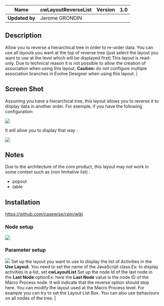 | **Name** | **cwLayoutReverseList** | **Version** | 1.0 |
| --- | --- | --- | --- |
| **Updated by** | Jerome GRONDIN |

## Description 
Allow you to reverse a hierarchical tree in order to re-order data. You can use all layouts you want at the top of reverse tree (just select the layout you want to use at the level which will be displayed first) This layout is read-only. Due to technical reason it is not possible to allow the creation of association when using this layout.  **Caution:** do not configure multiple association branches in Evolve Designer when using this layout. |
## Screen Shot
Assuming you have a hierarchical tree, this layout allows you to reverse it to display data in another order. For exemple, if you have the following configuration:

![](https://github.com/nevakee716/ReverseList/raw/master/screen/image1.png)

It will allow you to display that way :

![](https://github.com/nevakee716/ReverseList/raw/master/screen/image1b.png)

## Notes  
Due to the architecture of the core product, this layout may not work in some context such as (non limitative list) :  
* popout
* table

## Installation
https://github.com/casewise/cpm/wiki

### Node setup
![](https://github.com/nevakee716/ReverseList/raw/master/screen/image2.png)
### Parameter setup 
![](https://github.com/nevakee716/ReverseList/raw/master/screen/image3.png) 
Set up the layout you want to use to display the list of Activities in the **Use Layout**. You need to set the name of the JavaScript class.Ex: to display activities in a list, set **cwLayoutList**  Set up the node Id of the last node in the **Last Node** optionEx: here the **Last Node** value is the node ID of the Macro Process node. It will indicate that the reverse option should stop here. You can modify the layout used at the Macro Process level. For example you can try to set the Layout List Box. You can also use behaviours on all nodes of the tree.  |
